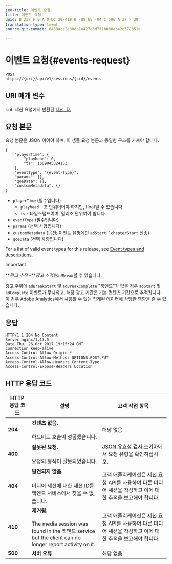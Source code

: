 ```yaml
---
seo-title: 이벤트 요청
title: 이벤트 요청
uuid: B 237 F 0 A 0-DC 29-418 B -89 EE -04 C 596 A 27 F 39
translation-type: tm+mt
source-git-commit: 6468ace2e30db1a427a3d7f1b080ab42c578351a

---
```



# 이벤트 요청{#events-request}

```
POST 
https://{uri}/api/v1/sessions/{sid}/events 
```

## URI 매개 변수

`sid`: 세션 요청에서 반환된 [세션 ID.](../../media-collection-api/mc-api-ref/mc-api-sessions-req.md)

## 요청 본문

요청 본문은 JSON 이어야 하며, 이 샘플 요청 본문과 동일한 구조를 가져야 합니다.

```
{ 
    "playerTime": { 
        "playhead": 0, 
        "ts": 1509045324153 
    }, 
    "eventType": "{event-type}", 
    "params": {}, 
    "qoeData": {}, 
    "customMetadata": {} 
}
```

* `playerTime` (필수입니다)
   * `playhead` - 초 단위이어야 하지만, float일 수 있습니다.
   * `ts` - 타임스탬프이며, 밀리초 단위여야 합니다.
* `eventType` (필수입니다)
* `params` (선택 사항입니다)
* `customMetadata` (옵션; 이벤트 유형에만 `adStart``chapterStart` 전송)
* `qoeData` (선택 사항입니다)

For a list of valid event types for this release, see [Event types and descriptions.](../../media-collection-api/mc-api-ref/mc-api-event-types.md)

>[!IMPORTANT]
>
>***광고 추적 -**광고 추적만`adBreak`*&#x200B;할 수 있습니다.
>
>광고 주위에 `adBreakStart` 및 `adBreakComplete` "북엔드"가 없을 경우 `adStart` 및 `adComplete` 이벤트가 무시되고, 해당 광고 기간은 기본 컨텐츠 기간으로 추적됩니다. 이 경우 Adobe Analytics에서 사용할 수 있는 집계된 데이터에 상당한 영향을 줄 수 있습니다.

## 응답

```
HTTP/1.1 204 No Content 
Server nginx/1.13.5 
Date Thu, 26 Oct 2017 19:15:24 GMT 
Connection keep-alive 
Access-Control-Allow-Origin * 
Access-Control-Allow-Methods OPTIONS,POST,PUT 
Access-Control-Allow-Headers Content-Type 
Access-Control-Expose-Headers Location
```

## HTTP 응답 코드

| HTTP 응답 코드 | 설명 | 고객 작업 항목 |
|---|---|---|
| **204** | **컨텐츠 없음.**<br/><br/>하트비트 호출이 성공했습니다. | 해당 없음 |
| **400** | **잘못된 요청.** <br/><br/>요청의 형식이 잘못되었습니다. | [JSON 유효성 검사 스키마](../../media-collection-api/mc-api-ref/mc-api-json-validation.md)에서 요청 유형을 확인하십시오. |
| **404** | **발견되지 않음.**<br/><br/>미디어 세션에 대한 세션 ID를 백엔드 서비스에서 찾을 수 없습니다. | 고객 애플리케이션은 [세션 요청](../../media-collection-api/mc-api-ref/mc-api-sessions-req.md) API를 사용하여 다른 미디어 세션을 작성하고 이에 대한 추적을 보고해야 합니다. |
| **410** | **제거됨.**<br/><br/>The media session was found in the 백엔드 service but the client can no longer report activity on it. | 고객 애플리케이션은 [세션 요청](../../media-collection-api/mc-api-ref/mc-api-sessions-req.md) API를 사용하여 다른 미디어 세션을 작성하고 이에 대한 추적을 보고해야 합니다. |
| **500** | **서버 오류** | 해당 없음 |

